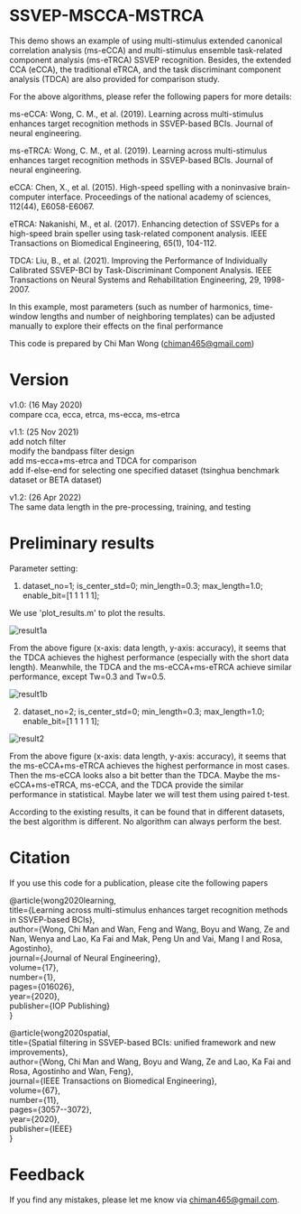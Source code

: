 # SSVEP-MSCCA-MSTRCA

This demo shows an example of using multi-stimulus extended canonical correlation analysis (ms-eCCA) and multi-stimulus ensemble task-related component analysis (ms-eTRCA) SSVEP recognition. Besides, the extended CCA (eCCA), the traditional eTRCA, and the task discriminant component analysis (TDCA) are also provided for comparison study.

For the above algorithms, please refer the following papers for more details:

ms-eCCA: Wong, C. M., et al. (2019). Learning across multi-stimulus enhances target recognition methods in SSVEP-based BCIs. Journal of neural engineering.

ms-eTRCA: Wong, C. M., et al. (2019). Learning across multi-stimulus enhances target recognition methods in SSVEP-based BCIs. Journal of neural engineering.

eCCA: Chen, X., et al. (2015). High-speed spelling with a noninvasive brain-computer interface. Proceedings of the national academy of sciences, 112(44), E6058-E6067.

eTRCA: Nakanishi, M., et al. (2017). Enhancing detection of SSVEPs for a high-speed brain speller using task-related component analysis. IEEE Transactions on Biomedical Engineering, 65(1), 104-112.

TDCA: Liu, B., et al. (2021). Improving the Performance of Individually Calibrated SSVEP-BCI by Task-Discriminant Component Analysis. IEEE Transactions on Neural Systems and Rehabilitation Engineering, 29, 1998-2007.

In this example, most parameters (such as number of harmonics, time-window lengths and number of neighboring templates) can be adjusted manually to explore their effects on the final performance

This code is prepared by Chi Man Wong (chiman465@gmail.com)

# Version 
v1.0: (16 May 2020)<br>
compare cca, ecca, etrca, ms-ecca, ms-etrca <br>

v1.1: (25 Nov 2021)<br>
add notch filter<br>
modify the bandpass filter design<br>
add ms-ecca+ms-etrca and TDCA for comparison <br>
add if-else-end for selecting one specified dataset (tsinghua benchmark dataset or BETA dataset) <br>

v1.2: (26 Apr 2022)<br>
The same data length in the pre-processing, training, and testing <br>

# Preliminary results
Parameter setting:  
1) dataset_no=1; is_center_std=0; min_length=0.3; max_length=1.0; enable_bit=[1 1 1 1 1];  

We use 'plot_results.m' to plot the results.

![result1a](https://github.com/edwin465/SSVEP-MSCCA-MSTRCA/blob/master/result1a.png)

From the above figure (x-axis: data length, y-axis: accuracy), it seems that the TDCA achieves the highest performance (especially with the short data length). Meanwhile, the TDCA and the ms-eCCA+ms-eTRCA achieve similar performance, except Tw=0.3 and Tw=0.5.

![result1b](https://github.com/edwin465/SSVEP-MSCCA-MSTRCA/blob/master/result1b_.png)

2) dataset_no=2; is_center_std=0; min_length=0.3; max_length=1.0; enable_bit=[1 1 1 1 1];  

![result2](https://github.com/edwin465/SSVEP-MSCCA-MSTRCA/blob/master/result2.png)

From the above figure (x-axis: data length, y-axis: accuracy), it seems that the ms-eCCA+ms-eTRCA achieves the highest performance in most cases. Then the ms-eCCA looks also a bit better than the TDCA. Maybe the ms-eCCA+ms-eTRCA, ms-eCCA, and the TDCA provide the similar performance in statistical. Maybe later we will test them using paired t-test.  

According to the existing results, it can be found that in different datasets, the best algorithm is different. No algorithm can always perform the best.

# Citation
If you use this code for a publication, please cite the following papers

@article{wong2020learning,  
   title={Learning across multi-stimulus enhances target recognition methods in SSVEP-based BCIs},  
   author={Wong, Chi Man and Wan, Feng and Wang, Boyu and Wang, Ze and Nan, Wenya and Lao, Ka Fai and Mak, Peng Un and Vai, Mang I and Rosa, Agostinho},  
   journal={Journal of Neural Engineering},  
   volume={17},  
   number={1},  
   pages={016026},  
   year={2020},  
   publisher={IOP Publishing}  
 }  
 
 @article{wong2020spatial,<br> 
  title={Spatial filtering in SSVEP-based BCIs: unified framework and new improvements},  
  author={Wong, Chi Man and Wang, Boyu and Wang, Ze and Lao, Ka Fai and Rosa, Agostinho and Wan, Feng},  
  journal={IEEE Transactions on Biomedical Engineering},  
  volume={67},  
  number={11},  
  pages={3057--3072},  
  year={2020},  
  publisher={IEEE}   
}  

# Feedback
If you find any mistakes, please let me know via chiman465@gmail.com.
